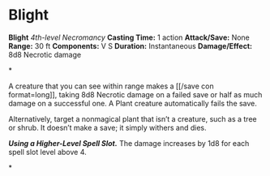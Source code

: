 # Blight

**Blight**
_4th-level Necromancy_
**Casting Time:** 1 action
**Attack/Save:** None
**Range:** 30 ft
**Components:** V S
**Duration:** Instantaneous
**Damage/Effect:** 8d8 Necrotic damage

*<p>A creature that you can see within range makes a [[/save con format=long]], taking 8d8 Necrotic damage on a failed save or half as much damage on a successful one. A Plant creature automatically fails the save.

Alternatively, target a nonmagical plant that isn’t a creature, such as a tree or shrub. It doesn’t make a save; it simply withers and dies.

***Using a Higher-Level Spell Slot.*** The damage increases by 1d8 for each spell slot level above 4.</p>*